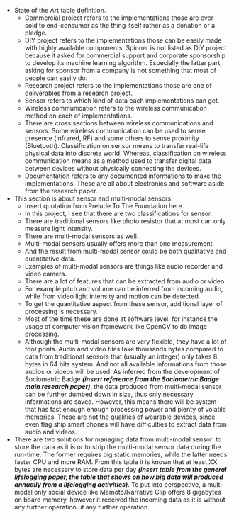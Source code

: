 * State of the Art table definition.
    * Commercial project refers to the implementations those are ever sold to end-consumer as the thing itself rather as a donation or a pledge.
    * DIY project refers to the implementations those can be easily made with highly available components. Spinner is not listed as DIY project because it asked for commercial support and corporate sponsorship to develop its machine learning algorithm. Especially the latter part, asking for sponsor from a company is not something that most of people can easily do.
    * Research project refers to the implementations those are one of deliverables from a research project.
    * Sensor refers to which kind of data each implementations can get.
    * Wireless communication refers to the wireless communication method on each of implementations.
    * There are cross sections between wireless communications and sensors. Some wireless communication can be used to sense presence (infrared, RF) and some others to sense proximity (Bluetooth). Classification on sensor means to transfer real-life physical data into discrete world. Whereas, classification on wireless communication means as a method used to transfer digital data between devices without physically connecting the devices.
    * Documentation refers to any documented informations to  make the implementations. These are all about electronics and software aside from the research paper.
* This section is about sensor and multi-modal sensors.
    * Insert quotation from Prelude To The Foundation here.
    * In this project, I see that there are two classifications for sensor.
    * There are traditional sensors like photo resistor that at most can only measure light intensity.
    * There are multi-modal sensors as well.
    * Multi-modal sensors usually offers more than one measurement.
    * And the result from multi-modal sensor could be both qualitative and quantitative data.
    * Examples of multi-modal sensors are things like audio recorder and video camera.
    * There are a lot of features that can be extracted from audio or video.
    * For example pitch and volume can be inferred from incoming audio, while from video light intensity and motion can be detected.
    * To get the quantitative aspect from these sensor, additional layer of processing is necessary.
    * Most of the time these are done at software level, for instance the usage of computer vision framework like OpenCV to do image processing.
    * Although the multi-modal sensors are very flexible, they have a lot of foot prints. Audio and video files take thousands bytes compared to data from traditional sensors that (usually an integer) only takes 8 bytes in 64 bits system. And not all available informations from those audios or videos will be used. As inferred from the development of Sociometric Badge __*(insert reference from the Sociometric Badge main research paper)*__, the data produced from multi-modal sensor can be further dumbed down in size, thus only necessary informations are saved. However, this means there will be system that has fast enough enough processing power and plenty of volatile memories. These are not the qualities of wearable devices, since even flag ship smart phones will have difficulties to extract data from audio and videos.
* There are two solutions for managing data from multi-modal sensor: to store the data as it is or to strip the multi-modal sensor data during the run-time. The former requires big static memories, while the latter needs faster CPU and more RAM. From this table it is known that at least XX bytes are necessary to store data per day __*(insert table from the general lifelogging paper, the table that shows on how big data will produced annually from a lifelogging activities)*__. To put into perspective, a multi-modal only social device like Memoto/Narrative Clip offers 8 gigabytes on board memory, however it received the incoming data as it is without any further operation.ut any further operation.